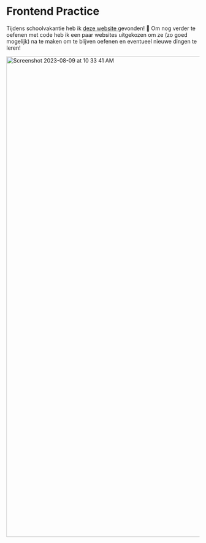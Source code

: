 # Frontend Practice

Tijdens schoolvakantie heb ik <a href="https://www.frontendpractice.com/"> deze website </a> gevonden! 🌷 
Om nog verder te oefenen met code heb ik een paar websites uitgekozen om ze (zo goed mogelijk) na te maken om te blijven oefenen en eventueel nieuwe dingen te leren!

<img width="1253" alt="Screenshot 2023-08-09 at 10 33 41 AM" src="https://github.com/moonlightlizaa/frontend-practice/assets/106411511/ea132914-8900-4120-98e8-5537b2b095ea">
